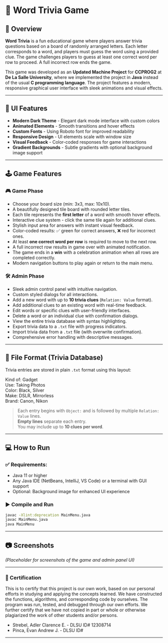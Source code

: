 # 📘 Word Trivia Game

## 📌 Overview

**Word Trivia** is a fun educational game where players answer trivia questions based on a board of randomly arranged letters. Each letter corresponds to a word, and players must guess the word using a provided clue. The game challenges players to guess at least one correct word per row to proceed. A full incorrect row ends the game.

This game was developed as an **Updated Machine Project** for **CCPROG2** at **De La Salle University**, where we implemented the project in **Java** instead of the usual **C programming language**. The project features a modern, responsive graphical user interface with sleek animations and visual effects.

---

## 🎨 UI Features

- **Modern Dark Theme** - Elegant dark mode interface with custom colors
- **Animated Elements** - Smooth transitions and hover effects
- **Custom Fonts** - Using Roboto font for improved readability
- **Responsive Design** - UI elements scale with window size
- **Visual Feedback** - Color-coded responses for game interactions
- **Gradient Backgrounds** - Subtle gradients with optional background image support

---

## 🕹️ Game Features

### 🎮 Game Phase
- Choose your board size (min: 3x3, max: 10x10).
- A beautifully designed tile board with rounded letter tiles.
- Each tile represents the **first letter** of a word with smooth hover effects.
- Interactive clue system - click the same tile again for additional clues.
- Stylish input area for answers with instant visual feedback.
- Color-coded results: ✅ green for correct answers, ❌ red for incorrect ones.
- At least **one correct word per row** is required to move to the next row.
- A full incorrect row results in game over with animated notification.
- The game ends in a **win** with a celebration animation when all rows are completed correctly.
- Modern navigation buttons to play again or return to the main menu.

### 🛠️ Admin Phase
- Sleek admin control panel with intuitive navigation.
- Custom styled dialogs for all interactions.
- Add a new word with up to **10 trivia clues** (`Relation: Value` format).
- Add additional clues to an existing word with real-time feedback.
- Edit words or specific clues with user-friendly interfaces.
- Delete a word or an individual clue with confirmation dialogs.
- View the entire trivia database with syntax highlighting.
- Export trivia data to a `.txt` file with progress indicators.
- Import trivia data from a `.txt` file (with overwrite confirmation).
- Comprehensive error handling with descriptive messages.

---

## 📂 File Format (Trivia Database)

Trivia entries are stored in plain `.txt` format using this layout:

Kind of: Gadget  
Use: Taking Photos  
Color: Black, Silver  
Make: DSLR, Mirrorless  
Brand: Canon, Nikon  

> Each entry begins with `Object:` and is followed by multiple `Relation: Value` lines.  
> **Empty lines** separate each entry.  
> You may include up to **10 clues per word**.

---

## 💻 How to Run

### ✅ Requirements:
- Java 11 or higher
- Any Java IDE (NetBeans, IntelliJ, VS Code) or a terminal with GUI support
- Optional: Background image for enhanced UI experience

### ▶️ Compile and Run
```bash
javac -Xlint:deprecation MainMenu.java
javac MainMenu.java 
java MainMenu
```

---

## 📷 Screenshots

*(Placeholder for screenshots of the game and admin panel UI)*

---

### 👷 Certification
This is to certify that this project is our own work, based on our personal efforts in studying and applying the concepts learned. We have constructed the functions, algorithms, and corresponding code by ourselves. The program was run, tested, and debugged through our own efforts. We further certify that we have not copied in part or whole or otherwise plagiarized the work of other students and/or persons.

- Strebel, Adler Clarence E. - DLSU ID# 12308714
- Pinca, Evan Andrew J. - DLSU ID# <ID NUM>

---
